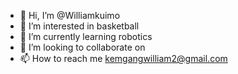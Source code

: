 - 👋 Hi, I’m @Williamkuimo
- 👀 I’m interested in basketball 
- 🌱 I’m currently learning robotics 
- 💞️ I’m looking to collaborate on 
- 📫 How to reach me kemgangwilliam2@gmail.com
  

<!---
Williamkuimo/Williamkuimo is a ✨ special ✨ repository because its `README.md` (this file) appears on your GitHub profile.
You can click the Preview link to take a look at your changes.
--->
